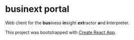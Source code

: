 # businext portal

Web client for the **bus**iness **in**sight **ext**ractor **a**nd **i**nterpreter.

This project was bootstrapped with [Create React App](https://github.com/facebook/create-react-app).

